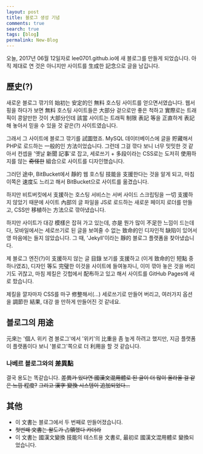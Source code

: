 ```yaml
---
layout: post
title: 블로그 생성 기념
comments: true
search: true
tags: [blog]
permalink: New-Blog
---
```


오늘, 2017년 06월 12일자로 lee0701.github.io에 새 블로그를 만들게 되었습니다. 아직 제대로 연 것은 아니지만 사이트를 生成한 記念으로 글을 남깁니다.

## 歷史(?)
새로운 블로그 깎기의 始初는 安定的인 無料 호스팅 사이트를 얻으면서였습니다. 웹서핑을 하다가 보면 無料 호스팅 사이트들은 大部分 겉으로만 좋은 척하고 實際로는 트래픽이 콩알만한 것이 大部分인데 該當 사이트는 트래픽 制限 表記 等을 正直하게 表記해 놓아서 믿을 수 있을 것 같은(?) 사이트였습니다.

그래서 그 사이트에 블로그 깎기를 試圖했죠. MySQL 데이터베이스에 글을 貯藏해서 PHP로 로드하는 一般的인 方法이었습니다. 그런데 그걸 깎다 보니 너무 밋밋한 것 같아서 컨셉을 '옛날 新聞 記事'로 잡고, 세로쓰기 + 多段이라는 CSS로는 도저히 使用하지를 않는 ~~奇怪한~~ 組合으로 사이트를 디자인했습니다.

그러던 途中, BitBucket에서 靜的 웹 호스팅 技能을 支援한다는 것을 알게 되고, 마침 이쪽은 速度도 느리고 해서 BitBucket으로 사이트를 옮겼습니다.

하지만 비트버킷에서 支援하는 호스팅 서비스는 서버 사이드 스크립팅을 一切 支援하지 않았기 때문에 사이트 內部의 글 파일을 JS로 로드하는 새로운 페이지 로더를 만들고, CSS만 移植하는 方法으로 깎아냈습니다.

하지만 사이트가 대강 模樣은 잡혀 가고 있는데, 亦是 뭔가 많이 不足한 느낌이 드는데다, 모바일에서는 세로쓰기로 된 글을 보여줄 수 없는 致命的인 디자인적 缺陷이 있어서 영 마음에는 들지 않았습니다. 그 때, 'Jekyll'이라는 靜的 블로그 플랫폼을 찾아냈습니다.

제 블로그 엔진(?)이 支援하지 않는 글 目錄 보기를 支援하고 (이게 致命的인 短點 중 하나였죠), 디자인 等도 完璧한 이것을 사이트에 들여놓자니, 이미 깎아 놓은 것을 버리기도 귀찮고, 마침 제킬은 깃헙에서 配布하고 있고 해서 사이트를 GitHub Pages에 새로 팠습니다.

제킬을 깔자마자 CSS를 마구 修整해서(...) 세로쓰기로 만들어 버리고, 여러가지 옵션을 調節한 結果, 대강 쓸 만하게 만들어진 것 같네요.

## 블로그의 用途
元來는 '個人 위키 겸 블로그'에서 '위키'의 比重을 좀 높게 하려고 했지만, 지금 플랫폼이 플랫폼이다 보니 '블로그'쪽으로 더 利用을 할 것 같습니다.

### 나베르 블로그와의 差異點
결국 용도는 똑같습니다. ~~差異가 있다면 國漢文混用體로 된 글이 더 많이 올라올 걸 같은 느낌 程度?~~ ~~그리고 漢字 變換 시스템이 追加되었다...~~

## 其他
* 이 文書는 블로그에서 두 번째로 만들어졌습니다.
* ~~첫번째 文書는 왈도가 占領했다 카더라~~
* 이 文書는 國漢文變換 技能의 테스트용 文書로, 最初로 國漢文混用體로 變換되었습니다.
